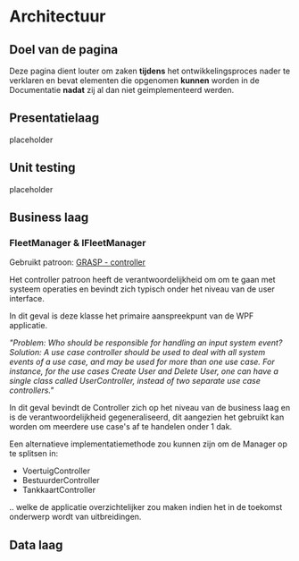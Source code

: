 # Architectuur

## Doel van de pagina

Deze pagina dient louter om zaken **tijdens** het ontwikkelingsproces nader te verklaren en bevat elementen
die opgenomen **kunnen** worden in de Documentatie **nadat** zij al dan niet geimplementeerd werden.

## Presentatielaag

placeholder

## Unit testing

placeholder

## Business laag

### FleetManager & IFleetManager


Gebruikt patroon: [GRASP - controller](https://en.wikipedia.org/wiki/GRASP_(object-oriented_design))

Het controller patroon heeft de verantwoordelijkheid om om te gaan met systeem operaties en bevindt zich typisch onder het niveau van de user interface.

In dit geval is deze klasse het primaire aanspreekpunt van de WPF applicatie.

*"Problem: Who should be responsible for handling an input system event?
Solution: A use case controller should be used to deal with all system events of a use case, and may be used for more than one use case. For instance, for the use cases Create User and Delete User, one can have a single class called UserController, instead of two separate use case controllers."*

In dit geval bevindt de Controller zich op het niveau van de business laag en is de verantwoordelijkheid gegeneraliseerd, dit aangezien het gebruikt kan worden om meerdere use case's af te handelen onder 1 dak.

Een alternatieve implementatiemethode zou kunnen zijn om de Manager op te splitsen in:
- VoertuigController
- BestuurderController
- TankkaartController

.. welke de applicatie overzichtelijker zou maken indien het in de toekomst onderwerp wordt van uitbreidingen.

## Data laag
